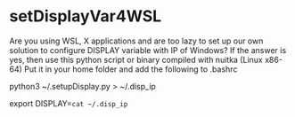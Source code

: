 # setDisplayVar4WSL
Are you using WSL, X applications and are too lazy to set up our own solution to configure DISPLAY variable with IP of Windows? If the answer is yes, then use this python script or binary compiled with nuitka (Linux x86-64)
Put it in your home folder and add the following to .bashrc


python3 ~/.setupDisplay.py > ~/.disp_ip

export DISPLAY=`cat ~/.disp_ip`
